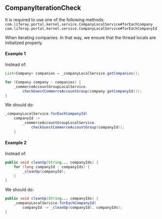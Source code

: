 ## CompanyIterationCheck

It is required to use one of the following methods:
`com.liferay.portal.kernel.service.CompanyLocalService#forEachCompany`
`com.liferay.portal.kernel.service.CompanyLocalService#forEachCompanyId`

When iterating companies. In that way, we ensure that the thread locals are initialized properly.

#### Example 1

Instead of:
```java
List<Company> companies = _companyLocalService.getCompanies();

for (Company company : companies) {
	_commerceAccountGroupLocalService.
		checkGuestCommerceAccountGroup(company.getCompanyId());
}
```	

We should do:
```java
_companyLocalService.forEachCompanyId(
	companyId ->
		_commerceAccountGroupLocalService.
			checkGuestCommerceAccountGroup(companyId));
	}
```		
#### Example 2

Instead of:
```java
public void cleanUp(String... companyIds) {
	for (long companyId : companyIds) {
		_cleanUp(companyId);
	}
}	
```	

We should do:
```java
public void cleanUp(String... companyIds) {
	_companyLocalService.forEachCompanyId(
		companyId -> _cleanUp(companyId), companyIds);
}	
```		